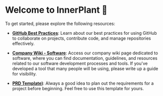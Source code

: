 # Welcome to InnerPlant 🌱

To get started, please explore the following resources:

- **[GitHub Best Practices](https://github.com/InnerPlant/.github/blob/main/README.md)**: Learn about our best practices for using GitHub to collaborate on projects, contribute code, and manage repositories effectively.

- **[Company Wiki - Software](https://sites.google.com/innerplant.com/innerwiki/software)**: Access our company wiki page dedicated to software, where you can find documentation, guidelines, and resources related to our software development processes and tools. If you've developed a tool that many people will be using, please write up a guide for visibility.

- **[PRD Template](https://docs.google.com/document/d/16rlG2PMNmhj8rH4q4BryuydS9yjCwQJGWo11tVci-AU/edit))**: Always a good idea to plan out the requirements for a project before beginning. Feel free to use this template for yours.
